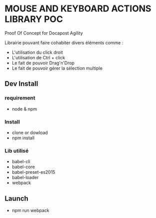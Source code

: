 # MOUSE AND KEYBOARD ACTIONS LIBRARY POC
Proof Of Concept for Docapost Agility

Librairie pouvant faire cohabiter divers éléments comme :

* L'utilisation du click droit
* L'utilisation de Ctrl + click
* Le fait de pouvoir Drag'n'Drop
* Le fait de pouvoir gérer la sélection multiple

## Dev Install

### requirement

- node & npm

### Install

- clone or dowload 
- npm install

### Lib utilisé
- babel-cli 
- babel-core
- babel-preset-es2015
- babel-loader
- webpack

## Launch

- npm run webpack
